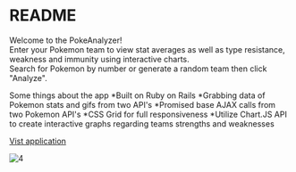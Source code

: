 # README

Welcome to the PokeAnalyzer!  
Enter your Pokemon team to view stat averages as well as type resistance, weakness and immunity using interactive charts.  
Search for Pokemon by number or generate a random team then click "Analyze".  

Some things about the app
*Built on Ruby on Rails
*Grabbing data of Pokemon stats and gifs from two API's
*Promised base AJAX calls from two Pokemon API's
*CSS Grid for full responsiveness
*Utilize Chart.JS API to create interactive graphs regarding teams strengths and weaknesses

[Vist application](https://pokemonanalyzer.herokuapp.com/)  


![4](https://img.youtube.com/vi/Pz5_bVG5C9g/3.jpg)


